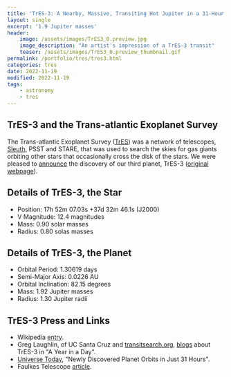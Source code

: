 ```yaml
---
title: 'TrES-3: A Nearby, Massive, Transiting Hot Jupiter in a 31-Hour Orbit'
layout: single
excerpt: '1.9 Jupiter masses'
header:
    image: /assets/images/TrES3_0.preview.jpg
    image_description: "An artist's impression of a TrES-3 transit"
    teaser: /assets/images/TrES3_0.preview_thumbnail.gif
permalink: /portfolio/tres/tres3.html
categories: tres
date: 2022-11-19
modified: 2022-11-19
tags:
    - astronomy
    - tres
---
```


## TrES-3 and the Trans-atlantic Exoplanet Survey

The Trans-atlantic Exoplanet Survey ([TrES](https://proinsias.github.io/portfolio/tres.html))
was a network of telescopes, [Sleuth](https://proinsias.github.io/portfolio/tres/sleuth.html),
PSST and STARE, that was used to search the skies for gas giants orbiting other stars
that occasionally cross the disk of the stars.
We were pleased to [announce](https://www.doi.org/10.1086/519793) the discovery of our third planet, TrES-3
([original webpage](https://web.archive.org/web/20080623114321/http://solas.dnsalias.org:8080/~ftod/tres/tres3.html)).

## Details of TrES-3, the Star

-   Position: 17h 52m 07.03s +37d 32m 46.1s (J2000)
-   V Magnitude: 12.4 magnitudes
-   Mass: 0.90 solar masses
-   Radius: 0.80 solas masses

## Details of TrES-3, the Planet

-   Orbital Period: 1.30619 days
-   Semi-Major Axis: 0.0226 AU
-   Orbital Inclination: 82.15 degrees
-   Mass: 1.92 Jupiter masses
-   Radius: 1.30 Jupiter radii

## TrES-3 Press and Links

-   Wikipedia [entry](https://en.wikipedia.org/wiki/GSC_03089-00929).
-   Greg Laughlin, of UC Santa Cruz and [transitsearch.org](https://transitsearch.org),
    [blogs](https://oklo.org/2007/05/16/a-year-in-a-day/) about TrES-3 in "A Year in a Day".
-   [Universe Today](https://www.universetoday.com/1632/newly-discovered-planet-orbits-in-just-31-hours/),
    "Newly Discovered Planet Orbits in Just 31 Hours".
-   Faulkes Telescope [article](https://web.archive.org/web/20151017042856/http://www.faulkes-telescope.com/news/1596).
